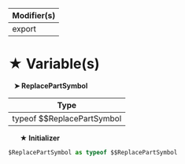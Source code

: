 | Modifier(s)                            |
|----------------------------------------|
| export |

# &#9733; Variable(s)

&nbsp;&nbsp; **&#10148; ReplacePartSymbol**

| Type                        |
|-----------------------------|
| typeof $$ReplacePartSymbol |

&nbsp;&nbsp;&nbsp;&nbsp;&nbsp; **&#9733; Initializer**

```ts
$ReplacePartSymbol as typeof $$ReplacePartSymbol
```